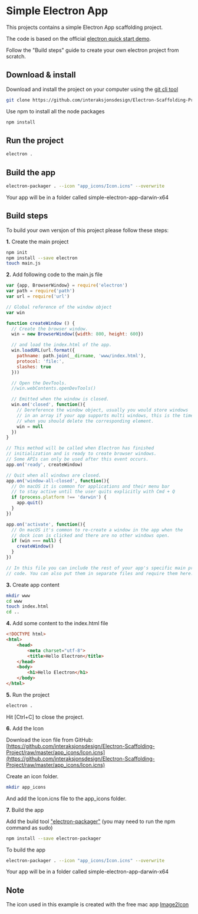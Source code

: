 # Simple Electron App

This projects contains a simple Electron App scaffolding project.

The code is based on the official [electron quick start
demo](https://electron.atom.io/docs/tutorial/quick-start/).


Follow the "Build steps" guide to create your own electron project from
scratch.

## Download & install

Download and install the project on your computer using the [git cli tool](https://git-scm.com/downloads)

```bash
git clone https://github.com/interaksjonsdesign/Electron-Scaffolding-Project
```

Use npm to install all the node packages

```bash
npm install
```

## Run the project

```bash
electron .
```

## Build the app

```bash
electron-packager . --icon "app_icons/Icon.icns" --overwrite
```
Your app will be in a folder called simple-electron-app-darwin-x64


## Build steps
To build your own versjon of this project please follow these steps:


**1\.** Create the main project

```bash
npm init
npm install --save electron
touch main.js
```


**2\.** Add following code to the main.js file

```javascript
var {app, BrowserWindow} = require('electron')
var path = require('path')
var url = require('url')

// Global reference of the window object
var win

function createWindow () {
  // Create the browser window.
  win = new BrowserWindow({width: 800, height: 600})

  // and load the index.html of the app.
  win.loadURL(url.format({
    pathname: path.join(__dirname, 'www/index.html'),
    protocol: 'file:',
    slashes: true
  }))

  // Open the DevTools.
  //win.webContents.openDevTools()

  // Emitted when the window is closed.
  win.on('closed', function(){
    // Dereference the window object, usually you would store windows
    // in an array if your app supports multi windows, this is the time
    // when you should delete the corresponding element.
    win = null
  })
}

// This method will be called when Electron has finished
// initialization and is ready to create browser windows.
// Some APIs can only be used after this event occurs.
app.on('ready', createWindow)

// Quit when all windows are closed.
app.on('window-all-closed', function(){
  // On macOS it is common for applications and their menu bar
  // to stay active until the user quits explicitly with Cmd + Q
  if (process.platform !== 'darwin') {
    app.quit()
  }
})

app.on('activate', function(){
  // On macOS it's common to re-create a window in the app when the
  // dock icon is clicked and there are no other windows open.
  if (win === null) {
    createWindow()
  }
})

// In this file you can include the rest of your app's specific main process
// code. You can also put them in separate files and require them here.

```


**3\.** Create app content

```bash
mkdir www
cd www
touch index.html
cd ..
```


**4\.** Add some content to the index.html file

```html
<!DOCTYPE html>
<html>
	<head>
    	<meta charset="utf-8">
		<title>Hello Electron</title>
	</head>
	<body>
		<h1>Hello Electron</h1>
	</body>
</html>
```


**5\.** Run the project

```bash
electron .
```
Hit [Ctrl+C] to close the project.


**6\.** Add the Icon

Download the icon file from GitHub: 
[https://github.com/interaksjonsdesign/Electron-Scaffolding-Project/raw/master/app_icons/Icon.icns](https://github.com/interaksjonsdesign/Electron-Scaffolding-Project/raw/master/app_icons/Icon.icns)

Create an icon folder.

```bash
mkdir app_icons
```
And add the Icon.icns file to the app_icons folder.


**7\.** Build the app

Add the build tool ["electron-packager"](https://www.npmjs.com/package/electron-packager)
(you may need to run the npm command as sudo)

```bash
npm install --save electron-packager
```

To build the app

```bash
electron-packager . --icon "app_icons/Icon.icns" --overwrite
```
Your app will be in a folder called simple-electron-app-darwin-x64


## Note
The icon used in this example is created with the free mac app [Image2Icon](http://www.img2icnsapp.com/)


